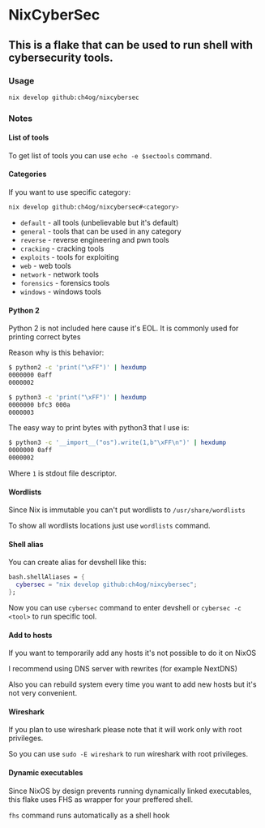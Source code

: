 # NixCyberSec

## This is a flake that can be used to run shell with cybersecurity tools.

### Usage

```bash
nix develop github:ch4og/nixcybersec
```

### Notes

#### List of tools

To get list of tools you can use `echo -e $sectools` command.

#### Categories

If you want to use specific category:

```bash
nix develop github:ch4og/nixcybersec#<category>
```

- `default` - all tools (unbelievable but it's default)
- `general` - tools that can be used in any category
- `reverse` - reverse engineering and pwn tools
- `cracking` - cracking tools
- `exploits` - tools for exploiting
- `web` - web tools
- `network` - network tools
- `forensics` - forensics tools
- `windows` - windows tools

#### Python 2

Python 2 is not included here cause it's EOL. It is commonly used for printing
correct bytes

Reason why is this behavior:

```sh
$ python2 -c 'print("\xFF")' | hexdump
0000000 0aff
0000002

$ python3 -c 'print("\xFF")' | hexdump
0000000 bfc3 000a
0000003
```

The easy way to print bytes with python3 that I use is:

```sh
$ python3 -c '__import__("os").write(1,b"\xFF\n")' | hexdump
0000000 0aff
0000002
```

Where `1` is stdout file descriptor.

#### Wordlists

Since Nix is immutable you can't put wordlists to `/usr/share/wordlists`

To show all wordlists locations just use `wordlists` command.

#### Shell alias

You can create alias for devshell like this:

```nix
bash.shellAliases = {
  cybersec = "nix develop github:ch4og/nixcybersec";
};
```

Now you can use `cybersec` command to enter devshell or `cybersec -c <tool>` to
run specific tool.

#### Add to hosts

If you want to temporarily add any hosts it's not possible to do it on NixOS

I recommend using DNS server with rewrites (for example NextDNS)

Also you can rebuild system every time you want to add new hosts but it's not
very convenient.

#### Wireshark

If you plan to use wireshark please note that it will work only with root
privileges.

So you can use `sudo -E wireshark` to run wireshark with root privileges.

#### Dynamic executables

Since NixOS by design prevents running dynamically linked executables, 
this flake uses FHS as wrapper for your preffered shell. 

`fhs` command runs automatically as a shell hook
